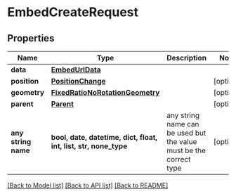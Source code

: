 # EmbedCreateRequest


## Properties
Name | Type | Description | Notes
------------ | ------------- | ------------- | -------------
**data** | [**EmbedUrlData**](EmbedUrlData.md) |  | 
**position** | [**PositionChange**](PositionChange.md) |  | [optional] 
**geometry** | [**FixedRatioNoRotationGeometry**](FixedRatioNoRotationGeometry.md) |  | [optional] 
**parent** | [**Parent**](Parent.md) |  | [optional] 
**any string name** | **bool, date, datetime, dict, float, int, list, str, none_type** | any string name can be used but the value must be the correct type | [optional]

[[Back to Model list]](../README.md#documentation-for-models) [[Back to API list]](../README.md#documentation-for-api-endpoints) [[Back to README]](../README.md)


